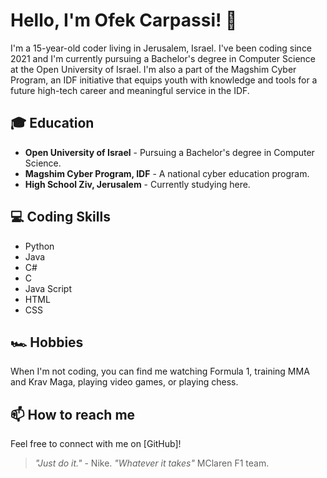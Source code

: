 # Hello, I'm Ofek Carpassi! 👋

I'm a 15-year-old coder living in Jerusalem, Israel. I've been coding since 2021 and I'm currently pursuing a Bachelor's degree in Computer Science at the Open University of Israel. I'm also a part of the Magshim Cyber Program, an IDF initiative that equips youth with knowledge and tools for a future high-tech career and meaningful service in the IDF.

## 🎓 Education
- **Open University of Israel** - Pursuing a Bachelor's degree in Computer Science.
- **Magshim Cyber Program, IDF** - A national cyber education program.
- **High School Ziv, Jerusalem** - Currently studying here.

## 💻 Coding Skills
- Python
- Java
- C#
- C
- Java Script
- HTML
- CSS

## 🏎️ Hobbies
When I'm not coding, you can find me watching Formula 1, training MMA and Krav Maga, playing video games, or playing chess.

## 📫 How to reach me
Feel free to connect with me on [GitHub]!

> _"Just do it."_ - Nike.
> _"Whatever it takes"_ MClaren F1 team.
